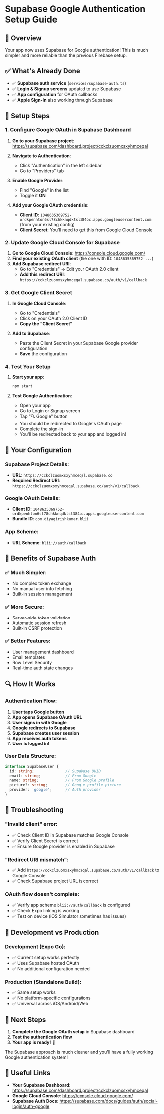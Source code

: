 # Supabase Google Authentication Setup Guide

## 🎯 Overview
Your app now uses Supabase for Google authentication! This is much simpler and more reliable than the previous Firebase setup.

## ✅ What's Already Done
- ✅ **Supabase auth service** (`services/supabase-auth.ts`)
- ✅ **Login & Signup screens** updated to use Supabase
- ✅ **App configuration** for OAuth callbacks
- ✅ **Apple Sign-In** also working through Supabase

## 🚀 Setup Steps

### 1. Configure Google OAuth in Supabase Dashboard

1. **Go to your Supabase project**: https://supabase.com/dashboard/project/cckclzuomxsxyhmceqal

2. **Navigate to Authentication**:
   - Click "Authentication" in the left sidebar
   - Go to "Providers" tab

3. **Enable Google Provider**:
   - Find "Google" in the list
   - Toggle it **ON**

4. **Add your Google OAuth credentials**:
   - **Client ID**: `1048635369752-ordkpenhton6sl78chkknqdktsl384oc.apps.googleusercontent.com` (from your existing config)
   - **Client Secret**: You'll need to get this from Google Cloud Console

### 2. Update Google Cloud Console for Supabase

1. **Go to Google Cloud Console**: https://console.cloud.google.com/
2. **Find your existing OAuth client** (the one with ID: `1048635369752-...`)
3. **Add Supabase redirect URI**:
   - Go to "Credentials" → Edit your OAuth 2.0 client
   - **Add this redirect URI**: `https://cckclzuomxsxyhmceqal.supabase.co/auth/v1/callback`

### 3. Get Google Client Secret

1. **In Google Cloud Console**:
   - Go to "Credentials"
   - Click on your OAuth 2.0 Client ID
   - **Copy the "Client Secret"**

2. **Add to Supabase**:
   - Paste the Client Secret in your Supabase Google provider configuration
   - **Save** the configuration

### 4. Test Your Setup

1. **Start your app**:
   ```bash
   npm start
   ```

2. **Test Google Authentication**:
   - Open your app
   - Go to Login or Signup screen
   - Tap "🔍 Google" button
   - You should be redirected to Google's OAuth page
   - Complete the sign-in
   - You'll be redirected back to your app and logged in!

## 🔧 Your Configuration

### Supabase Project Details:
- **URL**: `https://cckclzuomxsxyhmceqal.supabase.co`
- **Required Redirect URI**: `https://cckclzuomxsxyhmceqal.supabase.co/auth/v1/callback`

### Google OAuth Details:
- **Client ID**: `1048635369752-ordkpenhton6sl78chkknqdktsl384oc.apps.googleusercontent.com`
- **Bundle ID**: `com.diyagirishkumar.blii`

### App Scheme:
- **URL Scheme**: `blii://auth/callback`

## 🎉 Benefits of Supabase Auth

### ✅ **Much Simpler**:
- No complex token exchange
- No manual user info fetching
- Built-in session management

### ✅ **More Secure**:
- Server-side token validation
- Automatic session refresh
- Built-in CSRF protection

### ✅ **Better Features**:
- User management dashboard
- Email templates
- Row Level Security
- Real-time auth state changes

## 🔍 How It Works

### Authentication Flow:
1. **User taps Google button**
2. **App opens Supabase OAuth URL**
3. **User signs in with Google**
4. **Google redirects to Supabase**
5. **Supabase creates user session**
6. **App receives auth tokens**
7. **User is logged in!**

### User Data Structure:
```typescript
interface SupabaseUser {
  id: string;              // Supabase UUID
  email: string;           // From Google
  name: string;            // From Google profile
  picture?: string;        // Google profile picture
  provider: 'google';      // Auth provider
}
```

## 🐛 Troubleshooting

### "Invalid client" error:
- ✅ Check Client ID in Supabase matches Google Console
- ✅ Verify Client Secret is correct
- ✅ Ensure Google provider is enabled in Supabase

### "Redirect URI mismatch":
- ✅ Add `https://cckclzuomxsxyhmceqal.supabase.co/auth/v1/callback` to Google Console
- ✅ Check Supabase project URL is correct

### OAuth flow doesn't complete:
- ✅ Verify app scheme `blii://auth/callback` is configured
- ✅ Check Expo linking is working
- ✅ Test on device (iOS Simulator sometimes has issues)

## 📱 Development vs Production

### **Development (Expo Go)**:
- ✅ Current setup works perfectly
- ✅ Uses Supabase hosted OAuth
- ✅ No additional configuration needed

### **Production (Standalone Build)**:
- ✅ Same setup works
- ✅ No platform-specific configurations
- ✅ Universal across iOS/Android/Web

## 🚀 Next Steps

1. **Complete the Google OAuth setup** in Supabase dashboard
2. **Test the authentication flow**
3. **Your app is ready!** 🎉

The Supabase approach is much cleaner and you'll have a fully working Google authentication system!

## 🔗 Useful Links

- **Your Supabase Dashboard**: https://supabase.com/dashboard/project/cckclzuomxsxyhmceqal
- **Google Cloud Console**: https://console.cloud.google.com/
- **Supabase Auth Docs**: https://supabase.com/docs/guides/auth/social-login/auth-google 